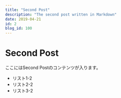 ```yaml
---
title: "Second Post"
description: "The second post written in Markdown"
date: 2019-04-21
id: 2
blog_id: 100
---
```


# Second Post
ここにはSecond Postのコンテンツが入ります。

- リスト1-2
- リスト2-2
- リスト3-2
